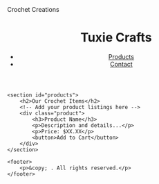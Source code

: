 <!DOCTYPE html>
<html lang="en">
<head>
    <meta charset="UTF-8">
    <meta name="viewport" content="width=device-width, initial-scale=1.0">
    Crochet Creations
    <link rel="stylesheet" href="styles.css">
</head>
<body>
    <header>
        <h1>Tuxie Crafts</h1>
        <nav>
            <ul>
                <li><a href="#products">Products</a></li>
                <li><a href="contact.html">Contact</a></li>
            </ul>
        </nav>
    </header>

    <section id="products">
        <h2>Our Crochet Items</h2>
        <!-- Add your product listings here -->
        <div class="product">
            <h3>Product Name</h3>
            <p>Description and details...</p>
            <p>Price: $XX.XX</p>
            <button>Add to Cart</button>
        </div>
    </section>

    <footer>
        <p>&copy; . All rights reserved.</p>
    </footer>
</body>
</html>
